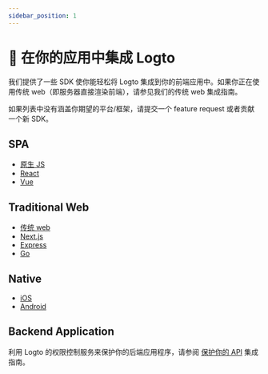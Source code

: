 ```yaml
---
sidebar_position: 1
---
```


# 🔗 在你的应用中集成 Logto

我们提供了一些 SDK 使你能轻松将 Logto 集成到你的前端应用中。如果你正在使用传统 web（即服务器直接渲染前端），请参见我们的传统 web 集成指南。

如果列表中没有涵盖你期望的平台/框架，请提交一个 feature request 或者贡献一个新 SDK。

## SPA

- [原生 JS](./vanilla-js.mdx)
- [React](./react.mdx)
- [Vue](./vue.mdx)

## Traditional Web

- [传统 web](./traditional.mdx)
- [Next.js](./next-js.mdx)
- [Express](./express.mdx)
- [Go](./go-web.mdx)

## Native

- [iOS](./ios.mdx)
- [Android](./android.mdx)

## Backend Application

利用 Logto 的权限控制服务来保护你的后端应用程序，请参阅 [保护你的 API](../protect-your-api/README.mdx) 集成指南。
